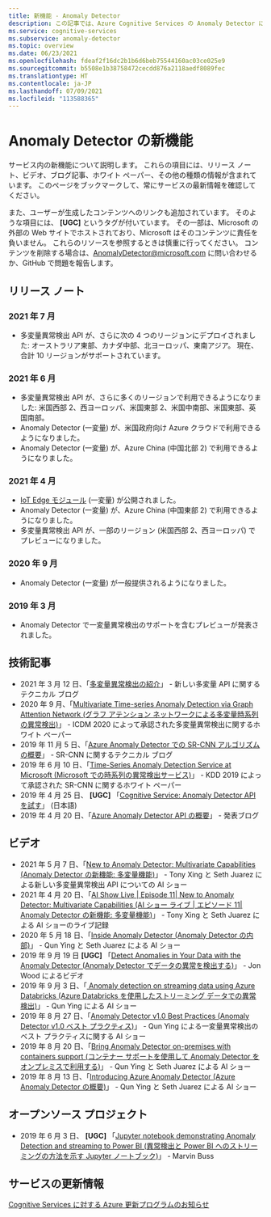 ```yaml
---
title: 新機能 - Anomaly Detector
description: この記事では、Azure Cognitive Services の Anomaly Detector に関するニュースが定期的に更新されています。
ms.service: cognitive-services
ms.subservice: anomaly-detector
ms.topic: overview
ms.date: 06/23/2021
ms.openlocfilehash: fdeaf2f16dc2b1b6d6beb75544160ac03ce025e9
ms.sourcegitcommit: b5508e1b38758472cecdd876a2118aedf8089fec
ms.translationtype: HT
ms.contentlocale: ja-JP
ms.lasthandoff: 07/09/2021
ms.locfileid: "113588365"
---
```

# <a name="whats-new-in-anomaly-detector"></a>Anomaly Detector の新機能

サービス内の新機能について説明します。 これらの項目には、リリース ノート、ビデオ、ブログ記事、ホワイト ペーパー、その他の種類の情報が含まれています。 このページをブックマークして、常にサービスの最新情報を確認してください。

また、ユーザーが生成したコンテンツへのリンクも追加されています。 そのような項目には、 **[UGC]** というタグが付いています。 その一部は、Microsoft の外部の Web サイトでホストされており、Microsoft はそのコンテンツに責任を負いません。 これらのリソースを参照するときは慎重に行ってください。 コンテンツを削除する場合は、AnomalyDetector@microsoft.com に問い合わせるか、GitHub で問題を報告します。

## <a name="release-notes"></a>リリース ノート

### <a name="july-2021"></a>2021 年 7 月

* 多変量異常検出 API が、さらに次の 4 つのリージョンにデプロイされました: オーストラリア東部、カナダ中部、北ヨーロッパ、東南アジア。 現在、合計 10 リージョンがサポートされています。

### <a name="june-2021"></a>2021 年 6 月

* 多変量異常検出 API が、さらに多くのリージョンで利用できるようになりました: 米国西部 2、西ヨーロッパ、米国東部 2、米国中南部、米国東部、英国南部。
* Anomaly Detector (一変量) が、米国政府向け Azure クラウドで利用できるようになりました。
* Anomaly Detector (一変量) が、Azure China (中国北部 2) で利用できるようになりました。

### <a name="april-2021"></a>2021 年 4 月

* [IoT Edge モジュール](https://azuremarketplace.microsoft.com/marketplace/apps/azure-cognitive-service.edge-anomaly-detector) (一変量) が公開されました。
* Anomaly Detector (一変量) が、Azure China (中国東部 2) で利用できるようになりました。
* 多変量異常検出 API が、一部のリージョン (米国西部 2、西ヨーロッパ) でプレビューになりました。

### <a name="september-2020"></a>2020 年 9 月

* Anomaly Detector (一変量) が一般提供されるようになりました。

### <a name="march-2019"></a>2019 年 3 月

* Anomaly Detector で一変量異常検出のサポートを含むプレビューが発表されました。

## <a name="technical-articles"></a>技術記事

* 2021 年 3 月 12 日、「[多変量異常検出の紹介](https://techcommunity.microsoft.com/t5/azure-ai/introducing-multivariate-anomaly-detection/ba-p/2260679)」 - 新しい多変量 API に関するテクニカル ブログ
* 2020 年 9 月、「[Multivariate Time-series Anomaly Detection via Graph Attention Network (グラフ アテンション ネットワークによる多変量時系列の異常検出)](https://arxiv.org/abs/2009.02040)」 - ICDM 2020 によって承認された多変量異常検出に関するホワイト ペーパー
* 2019 年 11 月 5 日、「[Azure Anomaly Detector での SR-CNN アルゴリズムの概要](https://techcommunity.microsoft.com/t5/ai-customer-engineering-team/overview-of-sr-cnn-algorithm-in-azure-anomaly-detector/ba-p/982798)」 - SR-CNN に関するテクニカル ブログ
* 2019 年 6 月 10 日、「[Time-Series Anomaly Detection Service at Microsoft (Microsoft での時系列の異常検出サービス)](https://arxiv.org/abs/1906.03821)」 - KDD 2019 によって承認された SR-CNN に関するホワイト ペーパー
* 2019 年 4 月 25 日、 **[UGC]** 「[Cognitive Service: Anomaly Detector API を試す](https://azure-recipe.kc-cloud.jp/2019/04/cognitive-service-anomaly-detector-api/)」 (日本語)
* 2019 年 4 月 20 日、「[Azure Anomaly Detector API の概要](https://techcommunity.microsoft.com/t5/ai-customer-engineering-team/introducing-azure-anomaly-detector-api/ba-p/490162)」 - 発表ブログ

## <a name="videos"></a>ビデオ

* 2021 年 5 月 7 日、「[New to Anomaly Detector: Multivariate Capabilities (Anomaly Detector の新機能: 多変量機能)](https://channel9.msdn.com/Shows/AI-Show/New-to-Anomaly-Detector-Multivariate-Capabilities)」 - Tony Xing と Seth Juarez による新しい多変量異常検出 API についての AI ショー
* 2021 年 4 月 20 日、「[AI Show Live | Episode 11| New to Anomaly Detector: Multivariate Capabilities (AI ショー ライブ | エピソード 11| Anomaly Detector の新機能: 多変量機能)](https://channel9.msdn.com/Shows/AI-Show/AI-Show-Live-Episode-11-Whats-new-with-Anomaly-Detector)」 - Tony Xing と Seth Juarez による AI ショーのライブ記録
* 2020 年 5 月 18 日、「[Inside Anomaly Detector (Anomaly Detector の内部)](https://channel9.msdn.com/Shows/AI-Show/Inside-Anomaly-Detector)」 - Qun Ying と Seth Juarez による AI ショー
* 2019 年 9 月 19 日 **[UGC]** 「[Detect Anomalies in Your Data with the Anomaly Detector (Anomaly Detector でデータの異常を検出する)](https://www.youtube.com/watch?v=gfb63wvjnYQ)」 - Jon Wood によるビデオ
* 2019 年 9 月 3 日、「[ Anomaly detection on streaming data using Azure Databricks (Azure Databricks を使用したストリーミング データでの異常検出)](https://channel9.msdn.com/Shows/AI-Show/Anomaly-detection-on-streaming-data-using-Azure-Databricks)」 - Qun Ying による AI ショー
* 2019 年 8 月 27 日、「[Anomaly Detector v1.0 Best Practices (Anomaly Detector v1.0 ベスト プラクティス)](https://channel9.msdn.com/Shows/AI-Show/Anomaly-Detector-v10-Best-Practices)」 - Qun Ying による一変量異常検出のベスト プラクティスに関する AI ショー
* 2019 年 8 月 20 日、「[Bring Anomaly Detector on-premises with containers support (コンテナー サポートを使用して Anomaly Detector をオンプレミスで利用する)](https://channel9.msdn.com/Shows/AI-Show/Bring-Anomaly-Detector-on-premise-with-containers-support)」 - Qun Ying と Seth Juarez による AI ショー
* 2019 年 8 月 13 日、「[Introducing Azure Anomaly Detector (Azure Anomaly Detector の概要)](https://channel9.msdn.com/Shows/AI-Show/Introducing-Azure-Anomaly-Detector?WT.mc_id=ai-c9-niner)」 - Qun Ying と Seth Juarez による AI ショー

## <a name="open-source-projects"></a>オープンソース プロジェクト

* 2019 年 6 月 3 日、 **[UGC]** 「[Jupyter notebook demonstrating Anomaly Detection and streaming to Power BI (異常検出と Power BI へのストリーミングの方法を示す Jupyter ノートブック)](https://github.com/marvinbuss/MS-AnomalyDetector)」 - Marvin Buss

## <a name="service-updates"></a>サービスの更新情報

[Cognitive Services に対する Azure 更新プログラムのお知らせ](https://azure.microsoft.com/updates/?product=cognitive-services)